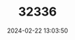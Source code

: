 ---
title: "32336"
category: "Cupressus gigantea"
draft: false
date: 2024-02-22 13:03:50
languages:
  Chinese: ["Ju Bai"]
---